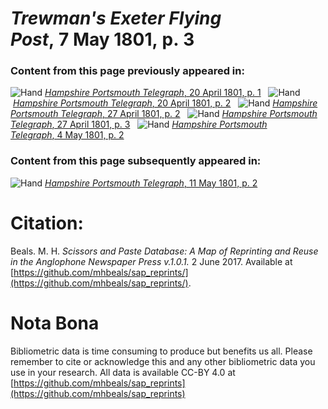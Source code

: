 # *Trewman's Exeter Flying Post*, 7 May 1801, p. 3  
  
### Content from this page previously appeared in:  
![Hand](http://scissorsandpaste.net/wp-content/uploads/2017/06/smallhandpointer.png) [*Hampshire Portsmouth Telegraph*, 20 April 1801, p. 1](https://mhbeals.github.io/sap_html/Hampshire-Portsmouth-Telegraph/Hampshire-Portsmouth-Telegraph-20-April-1801-p-1)  
![Hand](http://scissorsandpaste.net/wp-content/uploads/2017/06/smallhandpointer.png) [*Hampshire Portsmouth Telegraph*, 20 April 1801, p. 2](https://mhbeals.github.io/sap_html/Hampshire-Portsmouth-Telegraph/Hampshire-Portsmouth-Telegraph-20-April-1801-p-2)  
![Hand](http://scissorsandpaste.net/wp-content/uploads/2017/06/smallhandpointer.png) [*Hampshire Portsmouth Telegraph*, 27 April 1801, p. 2](https://mhbeals.github.io/sap_html/Hampshire-Portsmouth-Telegraph/Hampshire-Portsmouth-Telegraph-27-April-1801-p-2)  
![Hand](http://scissorsandpaste.net/wp-content/uploads/2017/06/smallhandpointer.png) [*Hampshire Portsmouth Telegraph*, 27 April 1801, p. 3](https://mhbeals.github.io/sap_html/Hampshire-Portsmouth-Telegraph/Hampshire-Portsmouth-Telegraph-27-April-1801-p-3)  
![Hand](http://scissorsandpaste.net/wp-content/uploads/2017/06/smallhandpointer.png) [*Hampshire Portsmouth Telegraph*, 4 May 1801, p. 2](https://mhbeals.github.io/sap_html/Hampshire-Portsmouth-Telegraph/Hampshire-Portsmouth-Telegraph-4-May-1801-p-2)  
  
### Content from this page subsequently appeared in:  
![Hand](http://scissorsandpaste.net/wp-content/uploads/2017/06/smallhandpointer.png) [*Hampshire Portsmouth Telegraph*, 11 May 1801, p. 2](https://mhbeals.github.io/sap_html/Hampshire-Portsmouth-Telegraph/Hampshire-Portsmouth-Telegraph-11-May-1801-p-2)  


# Citation: 

Beals. M. H. *Scissors and Paste Database: A Map of Reprinting and Reuse in the Anglophone Newspaper Press v.1.0.1.* 2 June 2017. Available at [https://github.com/mhbeals/sap_reprints/](https://github.com/mhbeals/sap_reprints/). 

# Nota Bona

Bibliometric data is time consuming to produce but benefits us all. Please remember to cite or acknowledge this and any other bibliometric data you use in your research. All data is available CC-BY 4.0 at [https://github.com/mhbeals/sap_reprints](https://github.com/mhbeals/sap_reprints)